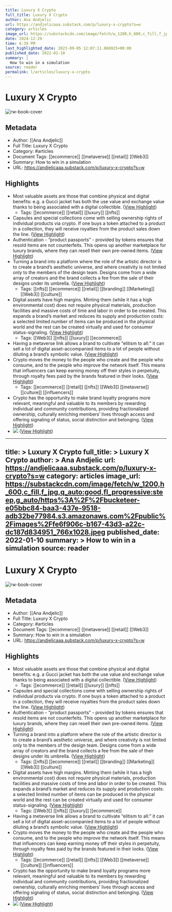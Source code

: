 ```yaml
---
title: Luxury X Crypto
full_title: Luxury X Crypto
author: Ana Andjelic
url: https://andjelicaaa.substack.com/p/luxury-x-crypto?s=w
category: articles
image_url: https://substackcdn.com/image/fetch/w_1200,h_600,c_fill,f_jpg,q_auto:good,fl_progressive:steep,g_auto/https%3A%2F%2Fbucketeer-e05bbc84-baa3-437e-9518-adb32be77984.s3.amazonaws.com%2Fpublic%2Fimages%2Ffe6f906c-b167-43d3-a22c-dc187d834951_766x1028.jpeg
date: 2024-12-29
time: 6:39 PM
last_highlighted_date: 2023-09-05 12:07:11.866925+00:00
published_date: 2022-01-10
summary: |
  How to win in a simulation
source: reader
permalink: l/articles/luxury-x-crypto
---
```

# Luxury X Crypto

![rw-book-cover](https://substackcdn.com/image/fetch/w_1200,h_600,c_fill,f_jpg,q_auto:good,fl_progressive:steep,g_auto/https%3A%2F%2Fbucketeer-e05bbc84-baa3-437e-9518-adb32be77984.s3.amazonaws.com%2Fpublic%2Fimages%2Ffe6f906c-b167-43d3-a22c-dc187d834951_766x1028.jpeg)

## Metadata
- Author: [[Ana Andjelic]]
- Full Title: Luxury X Crypto
- Category: #articles
- Document Tags: [[ecommerce]] [[metaverse]] [[retail]] [[Web3]] 
- Summary: How to win in a simulation
- URL: https://andjelicaaa.substack.com/p/luxury-x-crypto?s=w

## Highlights
- Most valuable assets are those that combine physical and digital benefits: e.g. a Gucci jacket has both the use value and exchange value thanks to being associated with a digital collectible. ([View Highlight](https://read.readwise.io/read/01h9jkhc568jsy39wt8pmcydke))
    - Tags: [[ecommerce]] [[retail]] [[luxury]] [[nfts]] 
- Capsules and special collections come with selling ownership rights of individual products via crypto. If one buys a token attached to a product in a collection, they will receive royalties from the product sales down the line. ([View Highlight](https://read.readwise.io/read/01h9jkjdhqqzt0tb04zvb0rv17))
- Authentication - “product passports” - provided by tokens ensures that resold items are not counterfeits. This opens up another marketplace for luxury brands, where they can resell their own pre-owned items. ([View Highlight](https://read.readwise.io/read/01h9jkm7c0ja7yebsa44cd8b2v))
- Turning a brand into a platform where the role of the artistic director is to create a brand’s aesthetic universe, and where creativity is not limited only to the members of the design team. Designs come from a wide array of creators and the brand collects a fee from the sale of their designs under its umbrella. ([View Highlight](https://read.readwise.io/read/01h9jknahxxe3vr0cx860yxfjb))
    - Tags: [[nfts]] [[ecommerce]] [[retail]] [[branding]] [[Marketing]] [[Web3]] [[culture]] 
- Digital assets have high margins. Minting them (while it has a high environmental cost) does not require physical materials, production facilities and massive costs of time and labor in order to be created. This expands a brand’s market and reduces its supply and production costs: a selected limited number of items can be produced in the physical world and the rest can be created virtually and used for consumer status-signaling. ([View Highlight](https://read.readwise.io/read/01h9jknr2ynkz69jhtfd22z4wx))
    - Tags: [[Web3]] [[nfts]] [[luxury]] [[ecommerce]] 
- Having a metaverse link allows a brand to cultivate “elitism to all:” it can sell a lot of digital asset-accompanied items to a lot of people without diluting a brand’s symbolic value. ([View Highlight](https://read.readwise.io/read/01h9jkq0pz62wwp3kpj5eq1mrk))
- Crypto moves the money to the people who create and the people who consume, and to the people who improve the network itself. This means that influencers can keep earning money off their styles in perpetuity, through royalty fees paid by the brands featured in their looks. ([View Highlight](https://read.readwise.io/read/01h9jkrnv2c5tfenyfmjcckf80))
    - Tags: [[ecommerce]] [[retail]] [[nfts]] [[Web3]] [[metaverse]] [[culture]] [[influencers]] 
- Crypto has the opportunity to make brand loyalty programs more relevant, meaningful and valuable to its members by rewarding individual and community contributions, providing fractionalized ownership, culturally enriching members’ lives through access and offering signaling of status, social distinction and belonging. ([View Highlight](https://read.readwise.io/read/01h9jks1nqy3pkyrg4gj10p0eb))
- ![](https://substackcdn.com/image/fetch/w_1456,c_limit,f_auto,q_auto:good,fl_progressive:steep/https%3A%2F%2Fbucketeer-e05bbc84-baa3-437e-9518-adb32be77984.s3.amazonaws.com%2Fpublic%2Fimages%2F9359c6b3-f78f-45d6-b272-fdd2153f63e9_842x1194.png) ([View Highlight](https://read.readwise.io/read/01h9jktkxkqpa98mphhqvavheq))


---
title: >
  Luxury X Crypto
full_title: >
  Luxury X Crypto
author: >
  Ana Andjelic
url: https://andjelicaaa.substack.com/p/luxury-x-crypto?s=w
category: articles
image_url: https://substackcdn.com/image/fetch/w_1200,h_600,c_fill,f_jpg,q_auto:good,fl_progressive:steep,g_auto/https%3A%2F%2Fbucketeer-e05bbc84-baa3-437e-9518-adb32be77984.s3.amazonaws.com%2Fpublic%2Fimages%2Ffe6f906c-b167-43d3-a22c-dc187d834951_766x1028.jpeg
published_date: 2022-01-10
summary: >
  How to win in a simulation
source: reader
---
# Luxury X Crypto

![rw-book-cover](https://substackcdn.com/image/fetch/w_1200,h_600,c_fill,f_jpg,q_auto:good,fl_progressive:steep,g_auto/https%3A%2F%2Fbucketeer-e05bbc84-baa3-437e-9518-adb32be77984.s3.amazonaws.com%2Fpublic%2Fimages%2Ffe6f906c-b167-43d3-a22c-dc187d834951_766x1028.jpeg)

## Metadata
- Author: [[Ana Andjelic]]
- Full Title: Luxury X Crypto
- Category: #articles
- Document Tags: [[ecommerce]] [[metaverse]] [[retail]] [[Web3]] 
- Summary: How to win in a simulation
- URL: https://andjelicaaa.substack.com/p/luxury-x-crypto?s=w

## Highlights
- Most valuable assets are those that combine physical and digital benefits: e.g. a Gucci jacket has both the use value and exchange value thanks to being associated with a digital collectible. ([View Highlight](https://read.readwise.io/read/01h9jkhc568jsy39wt8pmcydke))
    - Tags: [[ecommerce]] [[retail]] [[luxury]] [[nfts]] 
- Capsules and special collections come with selling ownership rights of individual products via crypto. If one buys a token attached to a product in a collection, they will receive royalties from the product sales down the line. ([View Highlight](https://read.readwise.io/read/01h9jkjdhqqzt0tb04zvb0rv17))
- Authentication - “product passports” - provided by tokens ensures that resold items are not counterfeits. This opens up another marketplace for luxury brands, where they can resell their own pre-owned items. ([View Highlight](https://read.readwise.io/read/01h9jkm7c0ja7yebsa44cd8b2v))
- Turning a brand into a platform where the role of the artistic director is to create a brand’s aesthetic universe, and where creativity is not limited only to the members of the design team. Designs come from a wide array of creators and the brand collects a fee from the sale of their designs under its umbrella. ([View Highlight](https://read.readwise.io/read/01h9jknahxxe3vr0cx860yxfjb))
    - Tags: [[nfts]] [[ecommerce]] [[retail]] [[branding]] [[Marketing]] [[Web3]] [[culture]] 
- Digital assets have high margins. Minting them (while it has a high environmental cost) does not require physical materials, production facilities and massive costs of time and labor in order to be created. This expands a brand’s market and reduces its supply and production costs: a selected limited number of items can be produced in the physical world and the rest can be created virtually and used for consumer status-signaling. ([View Highlight](https://read.readwise.io/read/01h9jknr2ynkz69jhtfd22z4wx))
    - Tags: [[Web3]] [[nfts]] [[luxury]] [[ecommerce]] 
- Having a metaverse link allows a brand to cultivate “elitism to all:” it can sell a lot of digital asset-accompanied items to a lot of people without diluting a brand’s symbolic value. ([View Highlight](https://read.readwise.io/read/01h9jkq0pz62wwp3kpj5eq1mrk))
- Crypto moves the money to the people who create and the people who consume, and to the people who improve the network itself. This means that influencers can keep earning money off their styles in perpetuity, through royalty fees paid by the brands featured in their looks. ([View Highlight](https://read.readwise.io/read/01h9jkrnv2c5tfenyfmjcckf80))
    - Tags: [[ecommerce]] [[retail]] [[nfts]] [[Web3]] [[metaverse]] [[culture]] [[influencers]] 
- Crypto has the opportunity to make brand loyalty programs more relevant, meaningful and valuable to its members by rewarding individual and community contributions, providing fractionalized ownership, culturally enriching members’ lives through access and offering signaling of status, social distinction and belonging. ([View Highlight](https://read.readwise.io/read/01h9jks1nqy3pkyrg4gj10p0eb))
- ![](https://substackcdn.com/image/fetch/w_1456,c_limit,f_auto,q_auto:good,fl_progressive:steep/https%3A%2F%2Fbucketeer-e05bbc84-baa3-437e-9518-adb32be77984.s3.amazonaws.com%2Fpublic%2Fimages%2F9359c6b3-f78f-45d6-b272-fdd2153f63e9_842x1194.png) ([View Highlight](https://read.readwise.io/read/01h9jktkxkqpa98mphhqvavheq))


